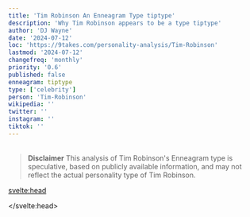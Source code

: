 ```yaml
---
title: 'Tim Robinson An Enneagram Type tiptype'
description: 'Why Tim Robinson appears to be a type tiptype'
author: 'DJ Wayne'
date: '2024-07-12'
loc: 'https://9takes.com/personality-analysis/Tim-Robinson'
lastmod: '2024-07-12'
changefreq: 'monthly'
priority: '0.6'
published: false
enneagram: tiptype
type: ['celebrity']
person: 'Tim-Robinson'
wikipedia: ''
twitter: ''
instagram: ''
tiktok: ''
---
```


<!--
    childhood and upbringing
    first big success
    style habits and quirks that relate to their personality type
    stressful moments in their life and how they handled them
    comfort- moments in their life where they are doing well and killing it
-->
<!-- // keywords:  -->

<script>
	// import  PopCard  from "$lib/components/atoms/PopCard.svelte";
</script>

<div
	style="display: flex;
    justify-content: center;
    margin: 1rem 0;
	"
>
	<!-- <PopCard
		image={`/types/tiptypes/${'Tim-Robinson'}.webp`}
		enneagramType={tiptype}
		showIcon={false}
		displayText="Tim Robinson"
		subtext=""
	/> -->
</div>

> **Disclaimer** This analysis of Tim Robinson's Enneagram type is speculative, based on publicly available information, and may not reflect the actual personality type of Tim Robinson.

<p class="firstLetter"></p>

<svelte:head>

<script type="application/ld+json">

</script>

</svelte:head>

<style lang="scss"></style>
